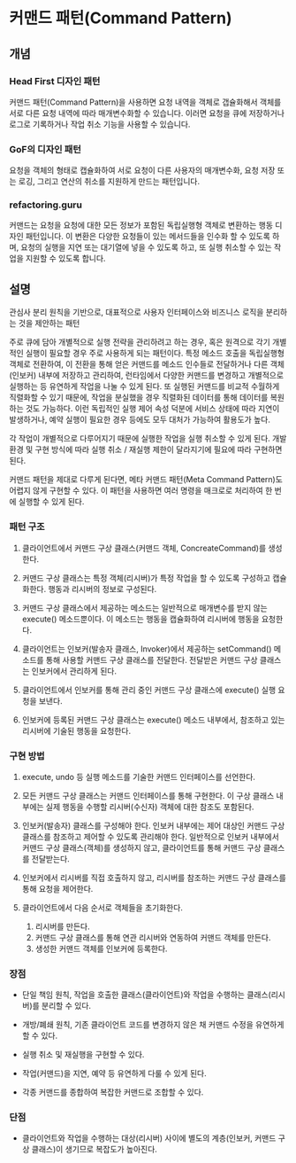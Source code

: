 # 커맨드 패턴(Command Pattern)

## 개념

### Head First 디자인 패턴

커맨드 패턴(Command Pattern)을 사용하면 요청 내역을 객체로 갭슐화해서 객체를 서로 다른 요청 내역에 따라 매개변수화할 수 있습니다. 이러면 요청을 큐에 저장하거나 로그로 기록하거나 작업 취소 기능을 사용할 수 있습니다.

### GoF의 디자인 패턴

요청을 객체의 형태로 캡슐화하여 서로 요청이 다른 사용자의 매개변수화, 요청 저장 또는 로깅, 그리고 연산의 취소를 지원하게 만드는 패턴입니다.

### refactoring.guru

커맨드는 요청을 요청에 대한 모든 정보가 포함된 독립실행형 객체로 변환하는 행동 디자인 패턴입니다. 이 변환은 다양한 요청들이 있는 메서드들을 인수화 할 수 있도록 하며, 요청의 실행을 지연 또는 대기열에 넣을 수 있도록 하고, 또 실행 취소할 수 있는 작업을 지원할 수 있도록 합니다.

## 설명

관심사 분리 원칙을 기반으로, 대표적으로 사용자 인터페이스와 비즈니스 로직을 분리하는 것을 제안하는 패턴

주로 큐에 담아 개별적으로 실행 전략을 관리하려고 하는 경우, 혹은 원격으로 각기 개별적인 실행이 필요할 경우 주로 사용하게 되는 패턴이다. 특정 메소드 호출을 독립실행형 객체로 전환하여, 이 전환을 통해 얻은 커맨드를 메소드 인수들로 전달하거나 다른 객체(인보커) 내부에 저장하고 관리하여, 런타임에서 다양한 커맨드를 변경하고 개별적으로 실행하는 등 유연하게 작업을 나눌 수 있게 된다. 또 실행된 커맨드를 비교적 수월하게 직렬화할 수 있기 때문에, 작업을 분실했을 경우 직렬화된 데이터를 통해 데이터를 복원하는 것도 가능하다. 이런 독립적인 실행 제어 속성 덕분에 서비스 상태에 따라 지연이 발생하거나, 예약 실행이 필요한 경우 등에도 모두 대처가 가능하여 활용도가 높다.

각 작업이 개별적으로 다루어지기 때문에 실행한 작업을 실행 취소할 수 있게 된다. 개발 환경 및 구현 방식에 따라 실행 취소 / 재실행 제한이 달라지기에 필요에 따라 구현하면 된다.

커맨드 패턴을 제대로 다루게 된다면, 메타 커맨드 패턴(Meta Command Pattern)도 어렵지 않게 구현할 수 있다. 이 패턴을 사용하면 여러 명령을 매크로로 처리하여 한 번에 실행할 수 있게 된다.

### 패턴 구조

1. 클라이언트에서 커맨드 구상 클래스(커맨드 객체, ConcreateCommand)를 생성한다.

2. 커맨드 구상 클래스는 특정 객체(리시버)가 특정 작업을 할 수 있도록 구성하고 캡슐화한다. 행동과 리시버의 정보로 구성된다.

3. 커맨드 구상 클래스에서 제공하는 메소드는 일반적으로 매개변수를 받지 않는 execute() 메소드뿐이다.
   이 메소드는 행동을 캡슐화하여 리시버에 행동을 요청한다.

4. 클라이언트는 인보커(발송자 클래스, Invoker)에서 제공하는 setCommand() 메소드를 통해 사용할 커맨드 구상 클래스를 전달한다. 전달받은 커맨드 구상 클래스는 인보커에서 관리하게 된다.

5. 클라이언트에서 인보커를 통해 관리 중인 커맨드 구상 클래스에 execute() 실행 요청을 보낸다.

6. 인보커에 등록된 커맨드 구상 클래스는 execute() 메소드 내부에서, 참조하고 있는 리시버에 기술된 행동을 요청한다.

### 구현 방법

1. execute, undo 등 실행 메소드를 기술한 커맨드 인터페이스를 선언한다.

2. 모든 커맨드 구상 클래스는 커맨드 인터페이스를 통해 구현한다. 이 구상 클래스 내부에는 실제 행동을 수행할 리시버(수신자) 객체에 대한 참조도 포함된다.

3. 인보커(발송자) 클래스를 구성해야 한다. 인보커 내부에는 제어 대상인 커맨드 구상 클래스를 참조하고 제어할 수 있도록 관리해야 한다. 일반적으로 인보커 내부에서 커맨드 구상 클래스(객체)를 생성하지 않고, 클라이언트를 통해 커맨드 구상 클래스를 전달받는다.

4. 인보커에서 리시버를 직접 호출하지 않고, 리시버를 참조하는 커맨드 구상 클래스를 통해 요청을 제어한다.

5. 클라이언트에서 다음 순서로 객체들을 초기화한다.
   1. 리시버를 만든다.
   2. 커맨드 구상 클래스를 통해 연관 리시버와 연동하여 커맨드 객체를 만든다.
   3. 생성한 커맨드 객체를 인보커에 등록한다.

### 장점

- 단일 책임 원칙, 작업을 호출한 클래스(클라이언트)와 작업을 수행하는 클래스(리시버)를 분리할 수 있다.

- 개방/폐쇄 원칙, 기존 클라이언트 코드를 변경하지 않은 채 커맨드 수정을 유연하게 할 수 있다.

- 실행 취소 및 재실행을 구현할 수 있다.

- 작업(커맨드)을 지연, 예약 등 유연하게 다룰 수 있게 된다.

- 각종 커맨드를 종합하여 복잡한 커맨드로 조합할 수 있다.

### 단점

- 클라이언트와 작업을 수행하는 대상(리시버) 사이에 별도의 계층(인보커, 커맨드 구상 클래스)이 생기므로 복잡도가 높아진다.
